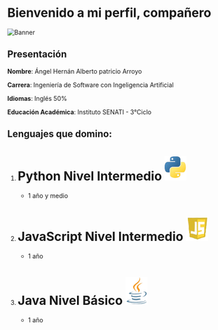 # Bienvenido a mi perfil, compañero 

![Banner]([recursos\banner.gif](https://github.com/AngelHer2005/AngelHer2005/blob/main/recursos/banner.gif))

## **Presentación**
**Nombre**: Ángel Hernán Alberto patricio Arroyo

**Carrera**: Ingeniería de Software con Ingeligencia Artificial

**Idiomas**: Inglés 50% 

**Educación Académica**: Instituto SENATI - 3°Ciclo


## **Lenguajes que domino**:

1. # Python Nivel Intermedio ![Python](https://github.com/AngelHer2005/AngelHer2005/blob/main/recursos/python_logo.png)
    * 1 año y medio
1. # JavaScript Nivel Intermedio ![JavaScript](https://github.com/AngelHer2005/AngelHer2005/blob/main/recursos/js_logo.png)
    * 1 año
1. # Java Nivel Básico ![Java](https://github.com/AngelHer2005/AngelHer2005/blob/main/recursos/java_logo.png)
    * 1 año
